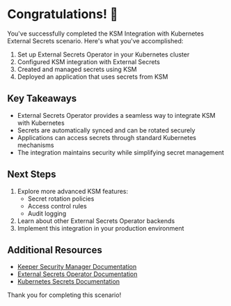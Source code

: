 # Congratulations! 🎉

You've successfully completed the KSM Integration with Kubernetes External Secrets scenario. Here's what you've accomplished:

1. Set up External Secrets Operator in your Kubernetes cluster
2. Configured KSM integration with External Secrets
3. Created and managed secrets using KSM
4. Deployed an application that uses secrets from KSM

## Key Takeaways

- External Secrets Operator provides a seamless way to integrate KSM with Kubernetes
- Secrets are automatically synced and can be rotated securely
- Applications can access secrets through standard Kubernetes mechanisms
- The integration maintains security while simplifying secret management

## Next Steps

1. Explore more advanced KSM features:
   - Secret rotation policies
   - Access control rules
   - Audit logging
2. Learn about other External Secrets Operator backends
3. Implement this integration in your production environment

## Additional Resources

- [Keeper Security Manager Documentation](https://docs.keeper.io/secrets-manager/secrets-manager/overview)
- [External Secrets Operator Documentation](https://external-secrets.io/)
- [Kubernetes Secrets Documentation](https://kubernetes.io/docs/concepts/configuration/secret/)

Thank you for completing this scenario! 